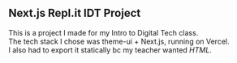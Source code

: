## Next.js Repl.it IDT Project

This is a project I made for my Intro to Digital Tech class.    
The tech stack I chose was theme-ui + Next.js, running on Vercel.   
I also had to export it statically bc my teacher wanted _HTML_.  